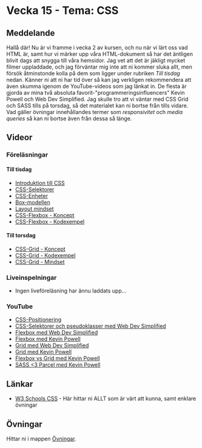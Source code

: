 # Vecka 15 - Tema: CSS

## Meddelande
Hallå där! Nu är vi framme i vecka 2 av kursen, och nu när vi lärt oss vad HTML är, samt hur vi märker upp våra HTML-dokument så har det äntligen blivit dags att snygga till våra hemsidor. Jag vet att det är jäkligt mycket filmer uppladdade, och jag förväntar mig inte att ni kommer sluka allt, men försök åtminstonde kolla på dem som ligger under rubriken *Till tisdag* nedan. Känner ni att ni har tid över så kan jag verkligen rekommendera att även skumma igenom de YouTube-videos som jag länkat in. De flesta är gjorda av mina två absoluta favorit-"programmeringsinfluencers" Kevin Powell och Web Dev Simplified. Jag skulle tro att vi väntar med CSS Grid och SASS tills på torsdag, så det materialet kan ni bortse från tills vidare. Vad gäller övningar innehållandes termer som *responsivitet* och *media queries* så kan ni bortse även från dessa så länge.  

## Videor

### Föreläsningar 

#### Till tisdag
* [Introduktion till CSS](https://vimeo.com/928292014/e5f9ed7257?share=copy)
* [CSS-Selektorer](https://vimeo.com/928292273/38d5e98b23?share=copy)
* [CSS-Enheter](https://vimeo.com/928291933/d661c89b05?share=copy)
* [Box-modellen](https://vimeo.com/manage/videos/928291877/5d8ab90dad)
* [Layout mindset](https://vimeo.com/manage/videos/928292218/9e24b5673c)
* [CSS-Flexbox - Koncept](https://vimeo.com/927569193/419a4da85a?share=copy)
* [CSS-Flexbox - Kodexempel](https://vimeo.com/manage/videos/927575924/8ad66f6210)

#### Till torsdag
* [CSS-Grid - Koncept](https://vimeo.com/748667234/c973325794?share=copy)
* [CSS-Grid - Kodexempel](https://vimeo.com/748667367/99c110ba25?share=copy)
* [CSS-Grid - Mindset](https://vimeo.com/748667711/707ce3a9eb?share=copy)


### Liveinspelningar

* Ingen liveföreläsning har ännu laddats upp...

### YouTube

* [CSS-Positionering](https://www.youtube.com/watch?v=UO8ed-JB4So)
* [CSS-Selektorer och pseudoklasser med Web Dev Simplified](https://www.youtube.com/watch?v=l1mER1bV0N0)
* [Flexbox med Web Dev Simplified](https://www.youtube.com/watch?v=fYq5PXgSsbE)
* [Flexbox med Kevin Powell](https://www.youtube.com/watch?v=u044iM9xsWU)
* [Grid med Web Dev Simplified](https://www.youtube.com/watch?v=9zBsdzdE4sM)
* [Grid med Kevin Powell](https://www.youtube.com/watch?v=rg7Fvvl3taU)
* [Flexbox vs Grid med Kevin Powell](https://www.youtube.com/watch?v=3elGSZSWTbM)
* [SASS <3 Parcel med Kevin Powell](https://www.youtube.com/watch?v=wYWf2m_yzBQ)

## Länkar 

* [W3 Schools CSS](https://www.w3schools.com/css/default.asp) - Här hittar ni ALLT som är värt att kunna, samt enklare övningar
 
## Övningar

Hittar ni i mappen [Övningar](./Övningar/).
